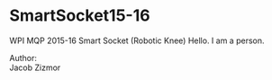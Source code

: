 # SmartSocket15-16
WPI MQP 2015-16  Smart Socket (Robotic Knee) Hello. I am a person.

Author:<br>
Jacob Zizmor